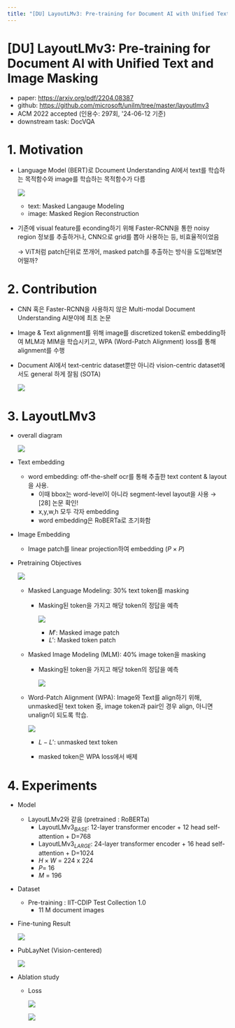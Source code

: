 ```yaml
---
title: "[DU] LayoutLMv3: Pre-training for Document AI with Unified Text and Image Masking"
---
```

# [DU] LayoutLMv3: Pre-training for Document AI with Unified Text and Image Masking

- paper: https://arxiv.org/pdf/2204.08387
- github: https://github.com/microsoft/unilm/tree/master/layoutlmv3
- ACM 2022 accepted (인용수: 297회, '24-06-12 기준)
- downstream task: DocVQA

# 1. Motivation

- Language Model (BERT)로 Dcoument Understanding AI에서 text를 학습하는 목적함수와 image를 학습하는 목적함수가 다름

  ![](../images/2024-06-12/image-20240612201051139.png)

  - text: Masked Langauge Modeling
  - image: Masked Region Reconstruction

- 기존에 visual feature를 econding하기 위해 Faster-RCNN을 통한 noisy region 정보를 추출하거나, CNN으로 grid를 뽑아 사용하는 등, 비효율적이었음

  $\to$ ViT처럼 patch단위로 쪼개어, masked patch를 추출하는 방식을 도입해보면 어떨까?

# 2. Contribution

- CNN 혹은 Faster-RCNN을 사용하지 않은 Multi-modal Document Understanding AI분야에 최초 논문

- Image & Text alignment를 위해 image를 discretized token로 embedding하여 MLM과 MIM을 학습시키고, WPA (Word-Patch Alignment) loss를 통해 alignment를 수행

- Document AI에서 text-centric dataset뿐만 아니라 vision-centric dataset에서도 general 하게 잘됨 (SOTA)

  ![](../images/2024-06-12/image-20240612202104937.png)

# 3. LayoutLMv3

- overall diagram

  ![](../images/2024-06-12/image-20240612201859299.png)

- Text embedding
  - word embedding: off-the-shelf ocr를 통해 추출한 text content & layout을 사용. 
    - 이때 bbox는 word-level이 아니라 segment-level layout을 사용 $\to$ [28] 논문 확인!
    - x,y,w,h 모두 각자 embedding
    - word embedding은 RoBERTa로 초기화함
- Image Embedding
  - Image patch를 linear projection하여 embedding ($P \times P$)

- Pretraining Objectives

  ![](../images/2024-06-12/image-20240612202632280.png)

  - Masked Language Modeling: 30% text token를 masking

    - Masking된 token을 가지고 해당 token의 정답을 예측

      ![](../images/2024-06-12/image-20240612202727662.png)

      - $M'$: Masked image patch
      - $L'$: Masked token patch

  - Masked Image Modeling (MLM): 40% image token을 masking

    - Masking된 token을 가지고 해당 token의 정답을 예측

      ![](../images/2024-06-12/image-20240612202818764.png)

  - Word-Patch Alignment (WPA): Image와 Text를 align하기 위해, unmasked된 text token 중, image token과 pair인 경우 align, 아니면 unalign이 되도록 학습.

    ![](../images/2024-06-12/image-20240612202927268.png)

    - $L-L'$: unmasked text token

    - masked token은 WPA loss에서 배제

# 4. Experiments

- Model

  - LayoutLMv2와 같음 (pretrained : RoBERTa)
    - LayoutLMv3$_{BASE}$: 12-layer transformer encoder + 12 head self-attention + D=768
    - LayoutLMv3$_{LARGE}$: 24-layer transformer encoder + 16 head self-attention + D=1024
    - $H \times W$ = 224 x 224
    - $P$= 16
    - $M$ = 196

- Dataset

  - Pre-training : IIT-CDIP Test Collection 1.0	
    - 11 M document images

- Fine-tuning Result

  ![](../images/2024-06-12/image-20240612203319013.png)

- PubLayNet (Vision-centered)

  ![](../images/2024-06-12/image-20240612203352122.png)

- Ablation study

  - Loss

    ![](../images/2024-06-12/image-20240612203441023.png)

    ![](../images/2024-06-12/image-20240612203451432.png)
